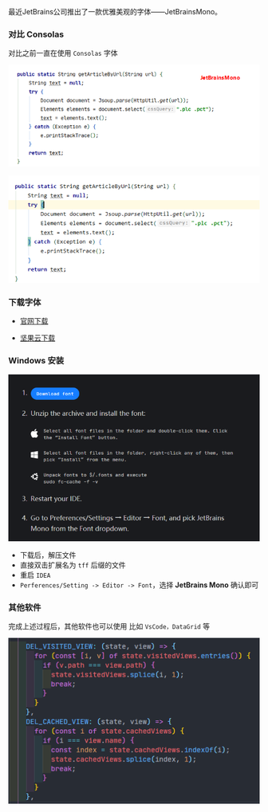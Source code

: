 最近JetBrains公司推出了一款优雅美观的字体——JetBrainsMono。

### 对比 Consolas

对比之前一直在使用  `Consolas` 字体

![1582686169279](../.vuepress/public/1582686169279.png)

![1582686399395](../.vuepress/public/1582686399395.png)



### 下载字体

- [官网下载](https://www.jetbrains.com/lp/mono/)

- [坚果云下载](https://www.jianguoyun.com/p/DRPh-GkQ_7eJCBiv2uMC )



### Windows 安装

![1582686953731](../.vuepress/public/1582686953731.png)

- 下载后，解压文件
- 直接双击扩展名为 `tff` 后缀的文件
- 重启 `IDEA`
- `Perferences/Setting -> Editor -> Font`，选择 **JetBrains Mono** 确认即可



### 其他软件

完成上述过程后，其他软件也可以使用 比如 `VsCode，DataGrid` 等

![1582687165547](../.vuepress/public/1582687165547.png)
